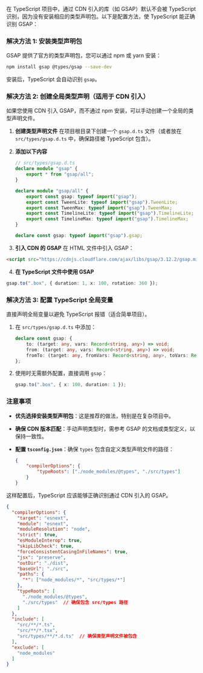 在 TypeScript 项目中，通过 CDN 引入的库（如 GSAP）默认不会被 TypeScript 识别，因为没有安装相应的类型声明包。以下是配置方法，使 TypeScript 能正确识别 GSAP：

### 解决方法 1: 安装类型声明包

GSAP 提供了官方的类型声明包，您可以通过 npm 或 yarn 安装：

```bash
npm install gsap @types/gsap --save-dev
```

安装后，TypeScript 会自动识别 `gsap`。

### 解决方法 2: 创建全局类型声明（适用于 CDN 引入）

如果您使用 CDN 引入 GSAP，而不通过 npm 安装，可以手动创建一个全局的类型声明文件。

1. **创建类型声明文件** 在项目根目录下创建一个 `gsap.d.ts` 文件（或者放在 `src/types/gsap.d.ts` 中，确保路径被 TypeScript 包含）。
2. **添加以下内容**
    
    ```typescript
    // src/types/gsap.d.ts
    declare module "gsap" {
        export * from "gsap/all";
    }
    
    declare module "gsap/all" {
        export const gsap: typeof import("gsap");
        export const TweenLite: typeof import("gsap").TweenLite;
        export const TweenMax: typeof import("gsap").TweenMax;
        export const TimelineLite: typeof import("gsap").TimelineLite;
        export const TimelineMax: typeof import("gsap").TimelineMax;
    }
    
    declare const gsap: typeof import("gsap").gsap;
    ```
3. **引入 CDN 的 GSAP** 在 HTML 文件中引入 GSAP：
```html
<script src="https://cdnjs.cloudflare.com/ajax/libs/gsap/3.12.2/gsap.min.js"></script>
```
4. **在 TypeScript 文件中使用 GSAP**
```typescript
gsap.to(".box", { duration: 1, x: 100, rotation: 360 });
```

### 解决方法 3: 配置 TypeScript 全局变量
直接声明全局变量以避免 TypeScript 报错（适合简单项目）。 
1. 在 `src/types/gsap.d.ts` 中添加：
    
    ```typescript
    declare const gsap: {
        to: (target: any, vars: Record<string, any>) => void;
        from: (target: any, vars: Record<string, any>) => void;
        fromTo: (target: any, fromVars: Record<string, any>, toVars: Record<string, any>) => void;
    };
    ```
    
2. 使用时无需额外配置，直接调用 `gsap`：
    
    ```typescript
    gsap.to(".box", { x: 100, duration: 1 });
    ```

### 注意事项

- **优先选择安装类型声明包**：这是推荐的做法，特别是在复杂项目中。
- **确保 CDN 版本匹配**：手动声明类型时，需参考 GSAP 的文档或类型定义，以保持一致性。
- **配置 `tsconfig.json`**：确保 `types` 包含自定义类型声明文件的路径：
    
    ```json
    {
        "compilerOptions": {
            "typeRoots": ["./node_modules/@types", "./src/types"]
        }
    }
    ```
    

这样配置后，TypeScript 应该能够正确识别通过 CDN 引入的 GSAP。

```json
{
  "compilerOptions": {
    "target": "esnext",
    "module": "esnext",
    "moduleResolution": "node",
    "strict": true,
    "esModuleInterop": true,
    "skipLibCheck": true,
    "forceConsistentCasingInFileNames": true,
    "jsx": "preserve",
    "outDir": "./dist",
    "baseUrl": "./src",
    "paths": {
      "*": ["node_modules/*", "src/types/*"]
    },
    "typeRoots": [
      "./node_modules/@types",
      "./src/types"  // 确保包含 src/types 路径
    ]
  },
  "include": [
    "src/**/*.ts",
    "src/**/*.tsx",
    "src/types/**/*.d.ts"  // 确保类型声明文件被包含
  ],
  "exclude": [
    "node_modules"
  ]
}

```